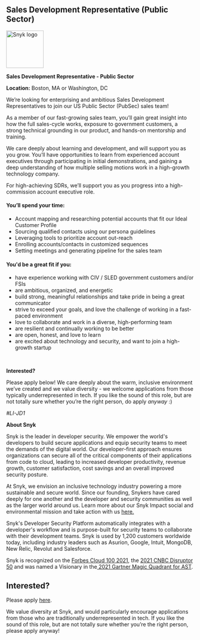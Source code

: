 Sales Development Representative (Public Sector)
---

<img src="https://res.cloudinary.com/snyk/image/upload/v1537345894/press-kit/brand/logo-black.png" width="100" alt="Snyk logo" />

<p><strong>Sales Development Representative - Public Sector&nbsp;</strong></p>
<p><strong>Location:</strong><span style="font-weight: 400;"> Boston, MA or Washington, DC&nbsp;</span></p>
<p><span style="font-weight: 400;">We’re looking for enterprising and ambitious Sales Development Representatives to join our US Public Sector (PubSec) sales team!</span></p>
<p><span style="font-weight: 400;">As a member of our fast-growing sales team, you’ll gain great insight into how the full sales-cycle works, exposure to government customers, a strong technical grounding in our product, and hands-on mentorship and training.</span></p>
<p><span style="font-weight: 400;">We care deeply about learning and development, and will support you as you grow. You’ll have opportunities to learn from experienced account executives through participating in initial demonstrations, and gaining a deep understanding of how multiple selling motions work in a high-growth technology company.</span></p>
<p><span style="font-weight: 400;">For high-achieving SDRs, we’ll support you as you progress into a high-commission account executive role.</span></p>
<h4><strong>You’ll spend your time:</strong></h4>
<ul>
<li style="font-weight: 400;"><span style="font-weight: 400;">Account mapping and researching potential accounts that fit our Ideal Customer Profile</span></li>
<li style="font-weight: 400;"><span style="font-weight: 400;">Sourcing qualified contacts using our persona guidelines</span></li>
<li style="font-weight: 400;"><span style="font-weight: 400;">Leveraging tools to prioritize account out-reach</span></li>
<li style="font-weight: 400;"><span style="font-weight: 400;">Enrolling accounts/contacts in customized sequences</span></li>
<li style="font-weight: 400;"><span style="font-weight: 400;">Setting meetings and generating pipeline for the sales team&nbsp;</span></li>
</ul>
<h4><strong>You'd be a great fit if you:</strong></h4>
<ul>
<li style="font-weight: 400;"><span style="font-weight: 400;">have experience working with CIV / SLED government customers and/or FSIs</span></li>
<li style="font-weight: 400;"><span style="font-weight: 400;">are ambitious, organized, and energetic</span></li>
<li style="font-weight: 400;"><span style="font-weight: 400;">build strong, meaningful relationships and take pride in being a great communicator</span></li>
<li style="font-weight: 400;"><span style="font-weight: 400;">strive to exceed your goals, and love the challenge of working in a fast-paced environment</span></li>
<li style="font-weight: 400;"><span style="font-weight: 400;">love to collaborate and work in a diverse, high-performing team</span></li>
<li style="font-weight: 400;"><span style="font-weight: 400;">are resilient and continually working to be better</span></li>
<li style="font-weight: 400;"><span style="font-weight: 400;">are open, honest, and love to learn</span></li>
<li style="font-weight: 400;"><span style="font-weight: 400;">are excited about technology and security, and want to join a high-growth startup</span></li>
</ul>
<p>&nbsp;</p>
<p><strong>Interested?</strong></p>
<p><span style="font-weight: 400;">Please apply below! We care deeply about the warm, inclusive environment we’ve created and we value diversity - we welcome applications from those typically underrepresented in tech. If you like the sound of this role, but are not totally sure whether you’re the right person, do apply </span><em><span style="font-weight: 400;">anyway</span></em><span style="font-weight: 400;"> :)</span></p>
<p><em><span style="font-weight: 400;">#LI-JD1</span></em></p><div class="content-conclusion"><p><strong>About Snyk</strong></p>
<p><span style="font-weight: 400;">Snyk is the leader in developer security. We empower the world's developers to build secure applications and equip security teams to meet the demands of the digital world. Our developer-first approach ensures organizations can secure all of the critical components of their applications from code to cloud, leading to increased developer productivity, revenue growth, customer satisfaction, cost savings and an overall improved security posture.&nbsp;</span></p>
<p><span style="font-weight: 400;">At Snyk, we envision an inclusive technology industry powering a more sustainable and secure world.</span> <span style="font-weight: 400;">Since our founding, Snykers have cared deeply for one another and the developer and security communities as well as the larger world around us. Learn more about our Snyk Impact social and environmental mission and take action with us </span><a href="https://snyk.io/about/snyk-impact/"><span style="font-weight: 400;">here.</span></a></p>
<p><span style="font-weight: 400;">Snyk's Developer Security Platform automatically integrates with a developer's workflow and is purpose-built for security teams to collaborate with their development teams. Snyk is used by 1,200 customers worldwide today, including industry leaders such as Asurion, Google, Intuit, MongoDB, New Relic, Revolut and Salesforce.</span></p>
<p><span style="font-weight: 400;">Snyk is recognized on the </span><a href="https://www.forbes.com/cloud100/#6f24b5ba5f94"><span style="font-weight: 400;">Forbes Cloud 100 2021</span></a><span style="font-weight: 400;">, the </span><a href="https://www.cnbc.com/2021/05/25/these-are-the-2021-cnbc-disruptor-50-companies.html"><span style="font-weight: 400;">2021 CNBC Disruptor 50</span></a><span style="font-weight: 400;"> and was named a Visionary in the</span><a href="https://snyk.io/blog/snyk-visionary-2021-gartner-magic-quadrant-for-ast/"><span style="font-weight: 400;"> 2021 Gartner Magic Quadrant for AST</span></a><span style="font-weight: 400;">.</span></p></div>

Interested?
---

Please apply [here](https://boards.greenhouse.io/snyk/jobs/5822536002#app).

We value diversity at Snyk, and would particularly encourage applications from those who are traditionally underrepresented in tech.
If you like the sound of this role, but are not totally sure whether you’re the right person, please apply anyway!
